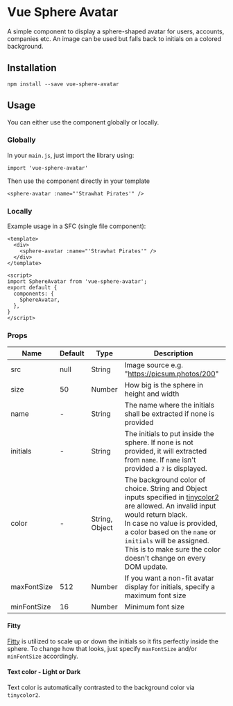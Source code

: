 # Vue Sphere Avatar
A simple component to display a sphere-shaped avatar for users, accounts, companies etc. An image can be used but falls back to initials on a colored background.

## Installation
```
npm install --save vue-sphere-avatar
```

## Usage
You can either use the component globally or locally.

### Globally
In your `main.js`, just import the library using:
```
import 'vue-sphere-avatar'
```
Then use the component directly in your template
```
<sphere-avatar :name="'Strawhat Pirates'" />
```
### Locally
Example usage in a SFC (single file component):
```
<template>
  <div>
    <sphere-avatar :name="'Strawhat Pirates'" />
  </div>
</template>

<script>
import SphereAvatar from 'vue-sphere-avatar';
export default {
  components: {
    SphereAvatar,
  },
}
</script>
```
### Props
| Name | Default | Type | Description
|--|--|--|--|
| src | null | String | Image source e.g. "https://picsum.photos/200" |
| size | 50 | Number | How big is the sphere in height and width |
| name | - | String | The name where the initials shall be extracted if none is provided |
| initials | - | String | The initials to put inside the sphere. If none is not provided, it will extracted from `name`. If `name` isn't provided a `?` is displayed. |
| color | - | String, Object | The background color of choice. String and Object inputs specified in [tinycolor2](https://www.npmjs.com/package/tinycolor2#accepted-string-input) are allowed. An invalid input would return black. <br> In case no value is provided, a color based on the `name` or `initials` will be assigned. This is to make sure the color doesn't change on every DOM update.|
| maxFontSize | 512 | Number | If you want a non-fit avatar display for initials, specify a maximum font size |
| minFontSize | 16 | Number | Minimum font size |

#### Fitty
[Fitty](https://github.com/rikschennink/fitty) is utilized to scale up or down the initials so it fits perfectly inside the sphere. To change how that looks, just specify `maxFontSize` and/or `minFontSize` accordingly.

#### Text color - Light or Dark
Text color is automatically contrasted to the background color via `tinycolor2`.
